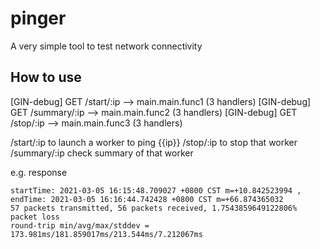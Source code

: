# pinger
A very simple tool to test network connectivity

## How to use
[GIN-debug] GET    /start/:ip                --> main.main.func1 (3 handlers)
[GIN-debug] GET    /summary/:ip              --> main.main.func2 (3 handlers)
[GIN-debug] GET    /stop/:ip                 --> main.main.func3 (3 handlers)

/start/:ip  to launch a worker to ping {{ip}} 
/stop/:ip to stop that worker
/summary/:ip check summary of that worker

e.g. response
```
startTime: 2021-03-05 16:15:48.709027 +0800 CST m=+10.842523994 , endTime: 2021-03-05 16:16:44.742428 +0800 CST m=+66.874365032 
57 packets transmitted, 56 packets received, 1.7543859649122806% packet loss
round-trip min/avg/max/stddev = 173.981ms/181.859017ms/213.544ms/7.212067ms
```
